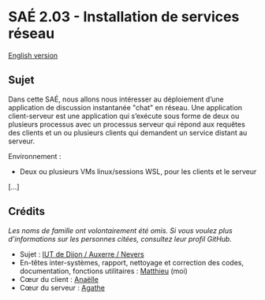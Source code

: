 # SAÉ 2.03 - Installation de services réseau

[English version](https://github.com/giroletm/uB-B1-SAE/tree/master/S2_03/README_en.md)

## Sujet

Dans cette SAÉ, nous allons nous intéresser au déploiement d’une application de discussion instantanée "chat" en réseau.
Une application client-serveur est une application qui s’exécute sous forme de deux ou plusieurs processus avec un processus serveur qui répond aux requêtes des clients et un ou plusieurs clients qui demandent un service distant au serveur.

Environnement :
- Deux ou plusieurs VMs linux/sessions WSL, pour les clients et le serveur

[...]

## Crédits

*Les noms de famille ont volontairement été omis. Si vous voulez plus d'informations sur les personnes citées, consultez leur profil GitHub.*

- Sujet : [IUT de Dijon / Auxerre / Nevers](https://iutdijon.u-bourgogne.fr/www)
- En-têtes inter-systèmes, rapport, nettoyage et correction des codes, documentation, fonctions utilitaires : [Matthieu](https://github.com/giroletm) (moi)
- Cœur du client :  [Anaëlle](https://github.com/AnaelleChiles)
- Cœur du serveur : [Agathe](https://github.com/D4cta)